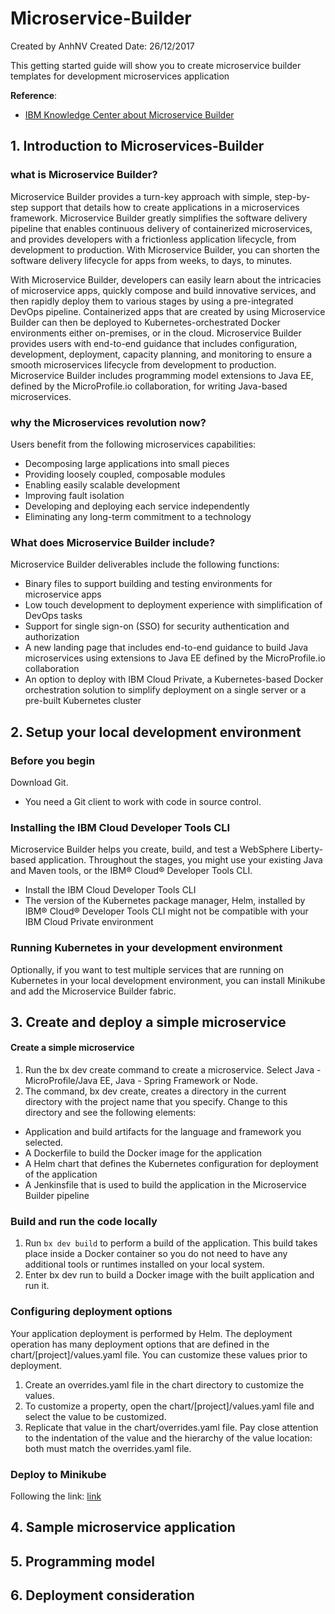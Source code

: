 # Microservice-Builder
Created by AnhNV Created Date: 26/12/2017

This getting started guide will show you to create microservice builder templates for development microservices application

**Reference**:
- [IBM Knowledge Center about Microservice Builder][ibm-knowledge]

## 1. Introduction to Microservices-Builder
### what is Microservice Builder?
Microservice Builder provides a turn-key approach with simple, step-by-step support that details how to create applications in a microservices framework. Microservice Builder greatly simplifies the software delivery pipeline that enables continuous delivery of containerized microservices, and provides developers with a frictionless application lifecycle, from development to production. With Microservice Builder, you can shorten the software delivery lifecycle for apps from weeks, to days, to minutes.

With Microservice Builder, developers can easily learn about the intricacies of microservice apps, quickly compose and build innovative services, and then rapidly deploy them to various stages by using a pre-integrated DevOps pipeline. Containerized apps that are created by using Microservice Builder can then be deployed to Kubernetes-orchestrated Docker environments either on-premises, or in the cloud. Microservice Builder provides users with end-to-end guidance that includes configuration, development, deployment, capacity planning, and monitoring to ensure a smooth microservices lifecycle from development to production. Microservice Builder includes programming model extensions to Java EE, defined by the MicroProfile.io collaboration, for writing Java-based microservices.

### why the Microservices revolution now?
Users benefit from the following microservices capabilities:
- Decomposing large applications into small pieces
- Providing loosely coupled, composable modules
- Enabling easily scalable development
- Improving fault isolation
- Developing and deploying each service independently
- Eliminating any long-term commitment to a technology

### What does Microservice Builder include?
Microservice Builder deliverables include the following functions:
- Binary files to support building and testing environments for microservice apps
- Low touch development to deployment experience with simplification of DevOps tasks
- Support for single sign-on (SSO) for security authentication and authorization
- A new landing page that includes end-to-end guidance to build Java microservices using extensions to Java EE defined by the MicroProfile.io collaboration
- An option to deploy with IBM Cloud Private, a Kubernetes-based Docker orchestration solution to simplify deployment on a single server or a pre-built Kubernetes cluster

## 2. Setup your local development environment
### Before you begin
Download Git.
- You need a Git client to work with code in source control.

### Installing the IBM Cloud Developer Tools CLI
Microservice Builder helps you create, build, and test a WebSphere Liberty-based application. Throughout the stages, you might use your existing Java and Maven tools, or the IBM® Cloud® Developer Tools CLI.
- Install the IBM Cloud Developer Tools CLI
- The version of the Kubernetes package manager, Helm, installed by IBM® Cloud® Developer Tools CLI might not be compatible with your IBM Cloud Private environment

### Running Kubernetes in your development environment
Optionally, if you want to test multiple services that are running on Kubernetes in your local development environment, you can install Minikube and add the Microservice Builder fabric.

## 3. Create and deploy a simple microservice 
#### Create a simple microservice
1. Run the bx dev create command to create a microservice. Select Java - MicroProfile/Java EE, Java - Spring Framework or Node.
2. The command, bx dev create, creates a directory in the current directory with the project name that you specify. Change to this directory and see the following elements:
- Application and build artifacts for the language and framework you selected.
- A Dockerfile to build the Docker image for the application
- A Helm chart that defines the Kubernetes configuration for deployment of the application
- A Jenkinsfile that is used to build the application in the Microservice Builder pipeline

### Build and run the code locally
1. Run ```bx dev build``` to perform a build of the application. This build takes place inside a Docker container so you do not need to have any additional tools or runtimes installed on your local system.
2. Enter bx dev run to build a Docker image with the built application and run it.

### Configuring deployment options
Your application deployment is performed by Helm. The deployment operation has many deployment options that are defined in the chart/[project]/values.yaml file. You can customize these values prior to deployment.
1. Create an overrides.yaml file in the chart directory to customize the values.
2. To customize a property, open the chart/[project]/values.yaml file and select the value to be customized.
3. Replicate that value in the chart/overrides.yaml file. Pay close attention to the indentation of the value and the hierarchy of the value location: both must match the overrides.yaml file.

### Deploy to Minikube
Following the link: [link][deploy-to-minikube]

## 4. Sample microservice application
## 5. Programming model
## 6. Deployment consideration

[ibm-knowledge]: <https://www.ibm.com/support/knowledgecenter/SS5PWC/intro-microservice-builder.html>
[helm-chart]: <https://github.com/kubernetes/helm>
[deploy-to-minikube]: <https://www.ibm.com/support/knowledgecenter/SS5PWC/create_deploy_101.html>